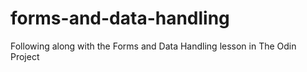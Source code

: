 # forms-and-data-handling

Following along with the Forms and Data Handling lesson in The Odin Project
